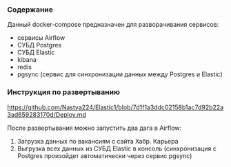 ### Содержание

Данный docker-compose предназначен для разворачивания сервисов:
- сервисы Airflow
- СУБД Postgres
- СУБД Elastic
- kibana 
- redis 
- pgsync (сервис для синхронизации данных между Postgres и Elastic)

### Инструкция по развертыванию
https://github.com/Nastya224/Elastic1/blob/7d1f1a3ddc02158b1ac7d92b22a3ad659283170d/Deploy.md


После развертывания можно запустить два дага в Airflow: 
1) Загрузка данных по вакансиям с сайта Хабр. Карьера
2) Выгрузка всех данных из СУБД Elastic в консоль (синхронизация c Postgres произойдет автоматически через сервис pgsync)

